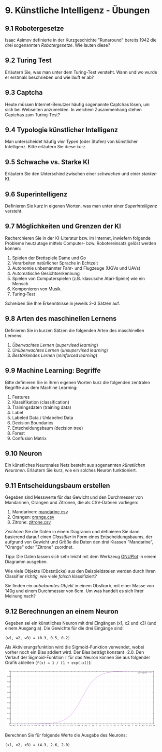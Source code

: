 # 9. Künstliche Intelligenz - Übungen

## 9.1 Robotergesetze
Isaac Asimov definierte in der Kurzgeschichte "Runaround" bereits 1942 die drei sogenannten _Robotergesetze_. Wie lauten diese?


## 9.2 Turing Test
Erläutern Sie, was man unter dem Turing-Test versteht. Wann und wo wurde er erstmals beschrieben und wie läuft er ab?


## 9.3 Captcha
Heute müssen Internet-Benutzer häufig sogenannte Captchas lösen, um sich bei Webseiten anzumelden. In welchem Zusammenhang stehen Captchas zum Turing-Test?


## 9.4 Typologie künstlicher Intelligenz
Man unterscheidet häufig _vier Typen_ (oder Stufen) von künstlicher Intelligenz. Bitte erläutern Sie diese kurz.


## 9.5 Schwache vs. Starke KI
Erläutern Sie den Unterschied zwischen einer _schwachen_ und einer _starken_ KI.


## 9.6 Superintelligenz
Definieren Sie kurz in eigenen Worten, was man unter einer _Superintelligenz_ versteht.


## 9.7 Möglichkeiten und Grenzen der KI
Recherchieren Sie in der KI-Literatur bzw. im Internet, inwiefern folgende Probleme heutzutage mittels Computer- bzw. Robotereinsatz gelöst werden können:

  1. Spielen der Brettspiele Dame und Go
  2. Verarbeiten natürlicher Sprache in Echtzeit
  3. Autonomie unbemannter Fahr- und Flugzeuge (UGVs und UAVs)
  4. Automatische Gesichtserkennung
  5. Spielen von Computerspielen (z.B. klassische Atari-Spiele) wie ein Mensch.
  6. Komponieren von Musik.
  7. Turing-Test

Schreiben Sie Ihre Erkenntnisse in jeweils 2–3 Sätzen auf.


## 9.8 Arten des maschinellen Lernens
Definieren Sie in kurzen Sätzen die folgenden Arten des maschinellen Lernens:

  1. _Überwachtes Lernen_ (_supervised learning_)
  2. _Unüberwachtes Lernen_ (_unsupervised learning_)
  3. _Bestärkendes Lernen_ (_reinforced learning_)


## 9.9 Machine Learning: Begriffe
Bitte definieren Sie in Ihren eigenen Worten kurz die folgenden zentralen Begriffe aus dem Machine Learning:

  1. Features
  2. Klassifikation (classification)
  3. Trainingsdaten (training data)
  4. Label
  5. Labeled Data / Unlabeled Data
  6. Decision Boundaries
  7. Entscheidungsbaum (decision tree)
  8. Forest
  9. Confusion Matrix


## 9.10 Neuron
Ein künstliches Neuronales Netz besteht aus sogenannten _künstlichen Neuronen_. Erläutern Sie kurz, wie ein solches Neuron funktioniert.


## 9.11 Entscheidungsbaum erstellen
Gegeben sind Messwerte für das Gewicht und den Durchmesser von Mandarinen, Orangen und Zitronen, die als CSV-Dateien vorliegen:

  1. Mandarinen: [mandarine.csv](data/mandarine.csv)
  2. Orangen: [orange.csv](data/orange.csv)
  3. Zitrone: [zitrone.csv](data/zitrone.csv)

_Zeichnen_ Sie die Daten in einem Diagramm und definieren Sie dann basierend darauf einen _Classifier_ in Form eines Entscheidungsbaums, der aufgrund von Gewicht und Größe die Daten den drei Klassen "Mandarine", "Orange" oder "Zitrone" zuordnet.

Tipp: Die Daten lassen sich sehr leicht mit dem Werkzeug [GNUPlot](http://www.gnuplot.info) in einem Diagramm ausgeben.

Wie viele Objekte (Obststücke) aus den Beispieldateien werden durch Ihren Classifier _richtig_, wie viele _falsch_ klassifiziert?

Sie finden ein _unbekanntes Objekt_ in einem Obstkorb, mit einer Masse von 140g und einem Durchmesser von 6cm. Um was handelt es sich Ihrer Meinung nach?


## 9.12 Berechnungen an einem Neuron
Gegeben sei ein künstliches Neuron mit drei Eingängen (x1, x2 und x3) (und einem Ausgang a). Die Gewichte für die drei Eingänge sind:

`(w1, w2, w3) = (0.3, 0.5, 0.2)`

Als Aktivierungsfunktion wird die Sigmoid-Funktion verwendet, wobei vorher noch ein Bias addiert wird. Der Bias beträgt konstant -2.0. Den Verlauf der Sigmoid-Funktion `f` für das Neuron können Sie aus folgender Grafik ableiten (`f(x) = 1 / (1 + exp(-x))`):

<img src="img/sigmoid.png" width="500">

Berechnen Sie für folgende Werte die Ausgabe des Neurons:

`(x1, x2, x3) = (4.3, 2.6, 2.0)`


